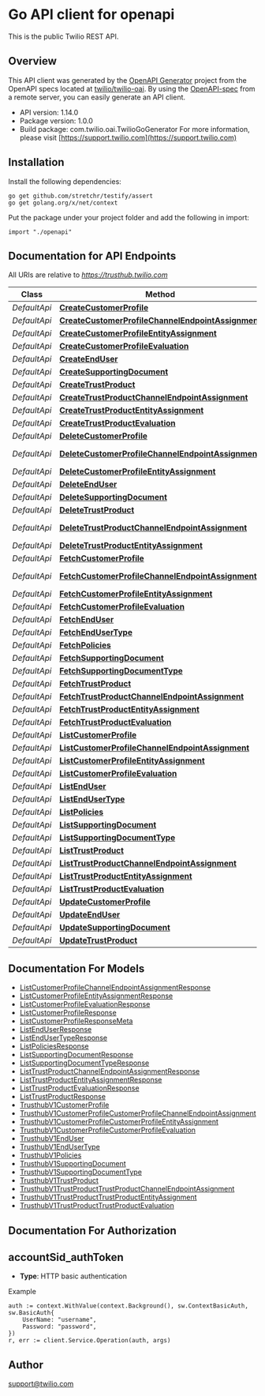 # Go API client for openapi

This is the public Twilio REST API.

## Overview
This API client was generated by the [OpenAPI Generator](https://openapi-generator.tech) project from the OpenAPI specs located at [twilio/twilio-oai](https://github.com/twilio/twilio-oai/tree/main/spec).  By using the [OpenAPI-spec](https://www.openapis.org/) from a remote server, you can easily generate an API client.

- API version: 1.14.0
- Package version: 1.0.0
- Build package: com.twilio.oai.TwilioGoGenerator
For more information, please visit [https://support.twilio.com](https://support.twilio.com)

## Installation

Install the following dependencies:

```shell
go get github.com/stretchr/testify/assert
go get golang.org/x/net/context
```

Put the package under your project folder and add the following in import:

```golang
import "./openapi"
```

## Documentation for API Endpoints

All URIs are relative to *https://trusthub.twilio.com*

Class | Method | HTTP request | Description
------------ | ------------- | ------------- | -------------
*DefaultApi* | [**CreateCustomerProfile**](docs/DefaultApi.md#createcustomerprofile) | **Post** /v1/CustomerProfiles | 
*DefaultApi* | [**CreateCustomerProfileChannelEndpointAssignment**](docs/DefaultApi.md#createcustomerprofilechannelendpointassignment) | **Post** /v1/CustomerProfiles/{CustomerProfileSid}/ChannelEndpointAssignments | 
*DefaultApi* | [**CreateCustomerProfileEntityAssignment**](docs/DefaultApi.md#createcustomerprofileentityassignment) | **Post** /v1/CustomerProfiles/{CustomerProfileSid}/EntityAssignments | 
*DefaultApi* | [**CreateCustomerProfileEvaluation**](docs/DefaultApi.md#createcustomerprofileevaluation) | **Post** /v1/CustomerProfiles/{CustomerProfileSid}/Evaluations | 
*DefaultApi* | [**CreateEndUser**](docs/DefaultApi.md#createenduser) | **Post** /v1/EndUsers | 
*DefaultApi* | [**CreateSupportingDocument**](docs/DefaultApi.md#createsupportingdocument) | **Post** /v1/SupportingDocuments | 
*DefaultApi* | [**CreateTrustProduct**](docs/DefaultApi.md#createtrustproduct) | **Post** /v1/TrustProducts | 
*DefaultApi* | [**CreateTrustProductChannelEndpointAssignment**](docs/DefaultApi.md#createtrustproductchannelendpointassignment) | **Post** /v1/TrustProducts/{TrustProductSid}/ChannelEndpointAssignments | 
*DefaultApi* | [**CreateTrustProductEntityAssignment**](docs/DefaultApi.md#createtrustproductentityassignment) | **Post** /v1/TrustProducts/{TrustProductSid}/EntityAssignments | 
*DefaultApi* | [**CreateTrustProductEvaluation**](docs/DefaultApi.md#createtrustproductevaluation) | **Post** /v1/TrustProducts/{TrustProductSid}/Evaluations | 
*DefaultApi* | [**DeleteCustomerProfile**](docs/DefaultApi.md#deletecustomerprofile) | **Delete** /v1/CustomerProfiles/{Sid} | 
*DefaultApi* | [**DeleteCustomerProfileChannelEndpointAssignment**](docs/DefaultApi.md#deletecustomerprofilechannelendpointassignment) | **Delete** /v1/CustomerProfiles/{CustomerProfileSid}/ChannelEndpointAssignments/{Sid} | 
*DefaultApi* | [**DeleteCustomerProfileEntityAssignment**](docs/DefaultApi.md#deletecustomerprofileentityassignment) | **Delete** /v1/CustomerProfiles/{CustomerProfileSid}/EntityAssignments/{Sid} | 
*DefaultApi* | [**DeleteEndUser**](docs/DefaultApi.md#deleteenduser) | **Delete** /v1/EndUsers/{Sid} | 
*DefaultApi* | [**DeleteSupportingDocument**](docs/DefaultApi.md#deletesupportingdocument) | **Delete** /v1/SupportingDocuments/{Sid} | 
*DefaultApi* | [**DeleteTrustProduct**](docs/DefaultApi.md#deletetrustproduct) | **Delete** /v1/TrustProducts/{Sid} | 
*DefaultApi* | [**DeleteTrustProductChannelEndpointAssignment**](docs/DefaultApi.md#deletetrustproductchannelendpointassignment) | **Delete** /v1/TrustProducts/{TrustProductSid}/ChannelEndpointAssignments/{Sid} | 
*DefaultApi* | [**DeleteTrustProductEntityAssignment**](docs/DefaultApi.md#deletetrustproductentityassignment) | **Delete** /v1/TrustProducts/{TrustProductSid}/EntityAssignments/{Sid} | 
*DefaultApi* | [**FetchCustomerProfile**](docs/DefaultApi.md#fetchcustomerprofile) | **Get** /v1/CustomerProfiles/{Sid} | 
*DefaultApi* | [**FetchCustomerProfileChannelEndpointAssignment**](docs/DefaultApi.md#fetchcustomerprofilechannelendpointassignment) | **Get** /v1/CustomerProfiles/{CustomerProfileSid}/ChannelEndpointAssignments/{Sid} | 
*DefaultApi* | [**FetchCustomerProfileEntityAssignment**](docs/DefaultApi.md#fetchcustomerprofileentityassignment) | **Get** /v1/CustomerProfiles/{CustomerProfileSid}/EntityAssignments/{Sid} | 
*DefaultApi* | [**FetchCustomerProfileEvaluation**](docs/DefaultApi.md#fetchcustomerprofileevaluation) | **Get** /v1/CustomerProfiles/{CustomerProfileSid}/Evaluations/{Sid} | 
*DefaultApi* | [**FetchEndUser**](docs/DefaultApi.md#fetchenduser) | **Get** /v1/EndUsers/{Sid} | 
*DefaultApi* | [**FetchEndUserType**](docs/DefaultApi.md#fetchendusertype) | **Get** /v1/EndUserTypes/{Sid} | 
*DefaultApi* | [**FetchPolicies**](docs/DefaultApi.md#fetchpolicies) | **Get** /v1/Policies/{Sid} | 
*DefaultApi* | [**FetchSupportingDocument**](docs/DefaultApi.md#fetchsupportingdocument) | **Get** /v1/SupportingDocuments/{Sid} | 
*DefaultApi* | [**FetchSupportingDocumentType**](docs/DefaultApi.md#fetchsupportingdocumenttype) | **Get** /v1/SupportingDocumentTypes/{Sid} | 
*DefaultApi* | [**FetchTrustProduct**](docs/DefaultApi.md#fetchtrustproduct) | **Get** /v1/TrustProducts/{Sid} | 
*DefaultApi* | [**FetchTrustProductChannelEndpointAssignment**](docs/DefaultApi.md#fetchtrustproductchannelendpointassignment) | **Get** /v1/TrustProducts/{TrustProductSid}/ChannelEndpointAssignments/{Sid} | 
*DefaultApi* | [**FetchTrustProductEntityAssignment**](docs/DefaultApi.md#fetchtrustproductentityassignment) | **Get** /v1/TrustProducts/{TrustProductSid}/EntityAssignments/{Sid} | 
*DefaultApi* | [**FetchTrustProductEvaluation**](docs/DefaultApi.md#fetchtrustproductevaluation) | **Get** /v1/TrustProducts/{TrustProductSid}/Evaluations/{Sid} | 
*DefaultApi* | [**ListCustomerProfile**](docs/DefaultApi.md#listcustomerprofile) | **Get** /v1/CustomerProfiles | 
*DefaultApi* | [**ListCustomerProfileChannelEndpointAssignment**](docs/DefaultApi.md#listcustomerprofilechannelendpointassignment) | **Get** /v1/CustomerProfiles/{CustomerProfileSid}/ChannelEndpointAssignments | 
*DefaultApi* | [**ListCustomerProfileEntityAssignment**](docs/DefaultApi.md#listcustomerprofileentityassignment) | **Get** /v1/CustomerProfiles/{CustomerProfileSid}/EntityAssignments | 
*DefaultApi* | [**ListCustomerProfileEvaluation**](docs/DefaultApi.md#listcustomerprofileevaluation) | **Get** /v1/CustomerProfiles/{CustomerProfileSid}/Evaluations | 
*DefaultApi* | [**ListEndUser**](docs/DefaultApi.md#listenduser) | **Get** /v1/EndUsers | 
*DefaultApi* | [**ListEndUserType**](docs/DefaultApi.md#listendusertype) | **Get** /v1/EndUserTypes | 
*DefaultApi* | [**ListPolicies**](docs/DefaultApi.md#listpolicies) | **Get** /v1/Policies | 
*DefaultApi* | [**ListSupportingDocument**](docs/DefaultApi.md#listsupportingdocument) | **Get** /v1/SupportingDocuments | 
*DefaultApi* | [**ListSupportingDocumentType**](docs/DefaultApi.md#listsupportingdocumenttype) | **Get** /v1/SupportingDocumentTypes | 
*DefaultApi* | [**ListTrustProduct**](docs/DefaultApi.md#listtrustproduct) | **Get** /v1/TrustProducts | 
*DefaultApi* | [**ListTrustProductChannelEndpointAssignment**](docs/DefaultApi.md#listtrustproductchannelendpointassignment) | **Get** /v1/TrustProducts/{TrustProductSid}/ChannelEndpointAssignments | 
*DefaultApi* | [**ListTrustProductEntityAssignment**](docs/DefaultApi.md#listtrustproductentityassignment) | **Get** /v1/TrustProducts/{TrustProductSid}/EntityAssignments | 
*DefaultApi* | [**ListTrustProductEvaluation**](docs/DefaultApi.md#listtrustproductevaluation) | **Get** /v1/TrustProducts/{TrustProductSid}/Evaluations | 
*DefaultApi* | [**UpdateCustomerProfile**](docs/DefaultApi.md#updatecustomerprofile) | **Post** /v1/CustomerProfiles/{Sid} | 
*DefaultApi* | [**UpdateEndUser**](docs/DefaultApi.md#updateenduser) | **Post** /v1/EndUsers/{Sid} | 
*DefaultApi* | [**UpdateSupportingDocument**](docs/DefaultApi.md#updatesupportingdocument) | **Post** /v1/SupportingDocuments/{Sid} | 
*DefaultApi* | [**UpdateTrustProduct**](docs/DefaultApi.md#updatetrustproduct) | **Post** /v1/TrustProducts/{Sid} | 


## Documentation For Models

 - [ListCustomerProfileChannelEndpointAssignmentResponse](docs/ListCustomerProfileChannelEndpointAssignmentResponse.md)
 - [ListCustomerProfileEntityAssignmentResponse](docs/ListCustomerProfileEntityAssignmentResponse.md)
 - [ListCustomerProfileEvaluationResponse](docs/ListCustomerProfileEvaluationResponse.md)
 - [ListCustomerProfileResponse](docs/ListCustomerProfileResponse.md)
 - [ListCustomerProfileResponseMeta](docs/ListCustomerProfileResponseMeta.md)
 - [ListEndUserResponse](docs/ListEndUserResponse.md)
 - [ListEndUserTypeResponse](docs/ListEndUserTypeResponse.md)
 - [ListPoliciesResponse](docs/ListPoliciesResponse.md)
 - [ListSupportingDocumentResponse](docs/ListSupportingDocumentResponse.md)
 - [ListSupportingDocumentTypeResponse](docs/ListSupportingDocumentTypeResponse.md)
 - [ListTrustProductChannelEndpointAssignmentResponse](docs/ListTrustProductChannelEndpointAssignmentResponse.md)
 - [ListTrustProductEntityAssignmentResponse](docs/ListTrustProductEntityAssignmentResponse.md)
 - [ListTrustProductEvaluationResponse](docs/ListTrustProductEvaluationResponse.md)
 - [ListTrustProductResponse](docs/ListTrustProductResponse.md)
 - [TrusthubV1CustomerProfile](docs/TrusthubV1CustomerProfile.md)
 - [TrusthubV1CustomerProfileCustomerProfileChannelEndpointAssignment](docs/TrusthubV1CustomerProfileCustomerProfileChannelEndpointAssignment.md)
 - [TrusthubV1CustomerProfileCustomerProfileEntityAssignment](docs/TrusthubV1CustomerProfileCustomerProfileEntityAssignment.md)
 - [TrusthubV1CustomerProfileCustomerProfileEvaluation](docs/TrusthubV1CustomerProfileCustomerProfileEvaluation.md)
 - [TrusthubV1EndUser](docs/TrusthubV1EndUser.md)
 - [TrusthubV1EndUserType](docs/TrusthubV1EndUserType.md)
 - [TrusthubV1Policies](docs/TrusthubV1Policies.md)
 - [TrusthubV1SupportingDocument](docs/TrusthubV1SupportingDocument.md)
 - [TrusthubV1SupportingDocumentType](docs/TrusthubV1SupportingDocumentType.md)
 - [TrusthubV1TrustProduct](docs/TrusthubV1TrustProduct.md)
 - [TrusthubV1TrustProductTrustProductChannelEndpointAssignment](docs/TrusthubV1TrustProductTrustProductChannelEndpointAssignment.md)
 - [TrusthubV1TrustProductTrustProductEntityAssignment](docs/TrusthubV1TrustProductTrustProductEntityAssignment.md)
 - [TrusthubV1TrustProductTrustProductEvaluation](docs/TrusthubV1TrustProductTrustProductEvaluation.md)


## Documentation For Authorization



## accountSid_authToken

- **Type**: HTTP basic authentication

Example

```golang
auth := context.WithValue(context.Background(), sw.ContextBasicAuth, sw.BasicAuth{
    UserName: "username",
    Password: "password",
})
r, err := client.Service.Operation(auth, args)
```


## Author

support@twilio.com

